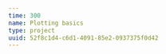```yaml
---
time: 300
name: Plotting basics
type: project
uuid: 52f8c1d4-c6d1-4091-85e2-0937375f0d42
---
```


<jupyter height="1000" notebook-name="plotting_basics" course-code="" />